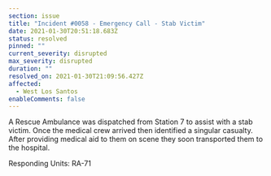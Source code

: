 ```yaml
---
section: issue
title: "Incident #0058 - Emergency Call - Stab Victim"
date: 2021-01-30T20:51:18.683Z
status: resolved
pinned: ""
current_severity: disrupted
max_severity: disrupted
duration: ""
resolved_on: 2021-01-30T21:09:56.427Z
affected:
  - West Los Santos
enableComments: false
---
```

A Rescue Ambulance was dispatched from Station 7 to assist with a stab victim. Once the medical crew arrived then identified a singular casualty. After providing medical aid to them on scene they soon transported them to the hospital.

Responding Units: RA-71
